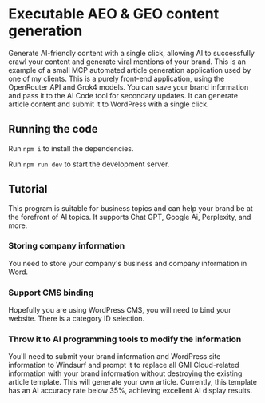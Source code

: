 
  # Executable AEO & GEO content generation

  Generate AI-friendly content with a single click, allowing AI to successfully crawl your content and generate viral mentions of your brand. This is an example of a small MCP automated article generation application used by one of my clients. This is a purely front-end application, using the OpenRouter API and Grok4 models. You can save your brand information and pass it to the AI ​​Code tool for secondary updates. It can generate article content and submit it to WordPress with a single click.

  ## Running the code

  Run `npm i` to install the dependencies.

  Run `npm run dev` to start the development server.
  
  ## Tutorial
  This program is suitable for business topics and can help your brand be at the forefront of AI topics. It supports Chat GPT, Google Ai, Perplexity, and more.
  ### Storing company information
  You need to store your company's business and company information in Word.
  ### Support CMS binding
  Hopefully you are using WordPress CMS, you will need to bind your website. There is a category ID selection.
  ### Throw it to AI programming tools to modify the information
  You'll need to submit your brand information and WordPress site information to Windsurf and prompt it to replace all GMI Cloud-related information with your brand information without destroying the existing article template. This will generate your own article. Currently, this template has an AI accuracy rate below 35%, achieving excellent AI display results.
